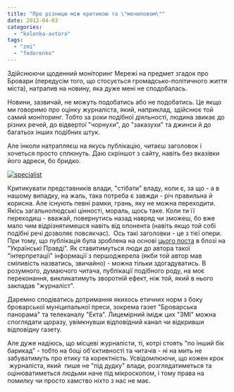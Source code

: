 ```yaml
---
title: "Про різницю між критикою та \"мочиловом\""
date: 2012-04-03
categories: 
  - "kolonka-avtora"
tags: 
  - "zmi"
  - "fedorenko"
---
```


Здійснюючи щоденний моніторинг Мережі на предмет згадок про Бровари (передусім того, що стосується громадсько-політичного життя міста), натрапив на новину, яка дуже мені не сподобалась.

Новини, зазвичай, не можуть подобатись або не подобатись. Це якщо ми говоримо про оцінку журналіста, який, наприклад, здійснює той самий моніторинг. Тобто за роки подібної діяльності, людина звикає до різних речей, до відвертої "чорнухи", до "заказухи" та джинси й до багатьох інших подібних штук.

Але інколи натрапляєш на якусь публікацію, читаєш заголовок і хочеться просто сплюнуть. Даю скріншот з сайту, навіть без вказівки його адреси, бо бридко.

[![](https://mpz.brovary.org/wp-content/uploads/2012/04/specialist.jpg "specialist")](https://mpz.brovary.org/wp-content/uploads/2012/04/specialist.jpg)

Критикувати представників влади, "стібати" владу, коли є, за що - а в нашому випадку, на жаль, така потреба є завжди - річ правильна й корисна. Але існують певні рамки, грань, яку не можна переходити. Якісь загальнолюдські цінності, мораль, щось таке. Коли ти її переходиш - вважай, повернутись назад навряд чи зможеш, бо вже мало чим відрізнятимешся навіть від опонента (навіть якщо той собі подібні речі дозволяє повсякчас).  Ось такі заголовки - це з тієї опери. При тому, що публікація була зроблена на основі [цього поста](http://blogs.pravda.com.ua/authors/yusov/4f799eb713d3d/) в блозі на "Українські Правді". Як ставитимуться люди до автора такої "інтерпретації" інформації з першоджерела (якби той автор мав сміливість назватись, звичайно) - можна тільки здогадуватись. В розумного, думаючого читача, публікації подібного роду, на моє переконання, викликатимуть зворотній ефект, ніж той, який в нього закладав "журналіст".

Даремно сподіватись дотримання якихось етичних норм з боку броварської муніципальної преси, зокрема газет "Броварська панорама" та телеканалу "Екта". Лицемірний імідж цих "ЗМІ" можна споглядати щоразу, увімкнувши відповідний канал чи відкривши відповідну газету.

Але дуже надіюсь, що місцеві журналісти, ті, котрі стоять "по інший бік барикад" - тобто на боці об'єктивності та читачів - ні на мить не забуватимуть про етику та коректність. Усвідомлюючи, що кожен крок  журналіста, який  пише не "під дудку" влади, розглядатиметься та оцінюватиметься людьми наче під мікроскопом, і тому права на помилку чи просто хамство ніхто з нас не має.
